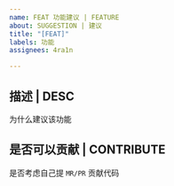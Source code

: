 ```yaml
---
name: FEAT 功能建议 | FEATURE
about: SUGGESTION | 建议
title: "[FEAT]"
labels: 功能
assignees: 4ra1n

---
```


## 描述 | DESC

为什么建议该功能

## 是否可以贡献 | CONTRIBUTE

是否考虑自己提 `MR/PR` 贡献代码
